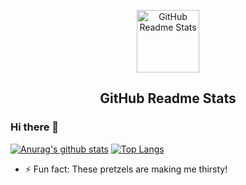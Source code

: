 <p align="center">
 <img width="100px" src="https://res.cloudinary.com/anuraghazra/image/upload/v1594908242/logo_ccswme.svg" align="center" alt="GitHub Readme Stats" />
 <h2 align="center">GitHub Readme Stats</h2>
</p>
  <p align="center">

### Hi there 👋

[![Anurag's github stats](https://github-readme-stats.vercel.app/api?username=sebrock&theme=great-gatsby&show_icons=true)](https://github.com/anuraghazra/github-readme-stats)
[![Top Langs](https://github-readme-stats.vercel.app/api/top-langs/?username=sebrock&theme=great-gatsby)](https://github.com/anuraghazra/github-readme-stats)

- ⚡ Fun fact: These pretzels are making me thirsty!

